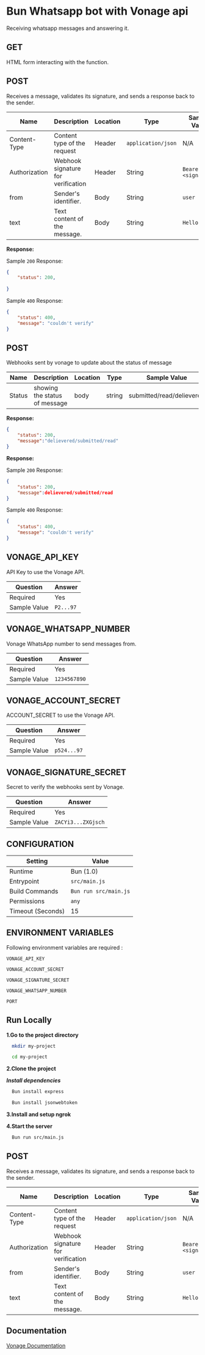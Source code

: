# Bun Whatsapp bot with Vonage api
Receiving whatsapp messages and answering it. 


## GET
HTML form interacting with the function.
## POST
Receives a message, validates its signature, and sends a response back to the sender.

| Name          | Description                        | Location | Type                | Sample Value         |
| ------------- | ---------------------------------- | -------- | ------------------- | -------------------- |
| Content-Type  | Content type of the request        | Header   | `application/json ` | N/A                  |
| Authorization | Webhook signature for verification | Header   | String              | `Bearer <signature>` |
| from          | Sender's identifier.               | Body     | String              | `user`              |
| text          | Text content of the message.       | Body     | String              | `Hello World`             |



**Response:**


Sample `200` Response:

```json
{
    "status": 200,
    
}
```

Sample `400` Response:

```json
{
    "status": 400,
    "message": "couldn't verify"
}
```

## POST

Webhooks sent by vonage to update about the status of message

| Name          | Description                        | Location | Type                | Sample Value         |
| ------------- | ---------------------------------- | -------- | ------------------- | -------------------- |
| Status  | showing the status of message    | body  | string| submitted/read/delievered          |



**Response:**


```json
{
    "status": 200,
    "message":"delievered/submitted/read"
}
```

**Response:**


Sample `200` Response:

```json
{
    "status": 200,
    "message":delievered/submitted/read
}
```

Sample `400` Response:

```json
{
    "status": 400,
    "message": "couldn't verify"
}
```

## VONAGE_API_KEY

API Key to use the Vonage API.

| Question      | Answer                                                                                                                   |
| ------------- | ------------------------------------------------------------------------------------------------------------------------ |
| Required      | Yes                                                                                                                      |
| Sample Value  | `P2...97`                                                                                                                |

## VONAGE_WHATSAPP_NUMBER

Vonage WhatsApp number to send messages from.

| Question      | Answer                                                                                                                        |
| ------------- | ----------------------------------------------------------------------------------------------------------------------------- |
| Required      | Yes                                                                                                                           |
| Sample Value  | `1234567890`                                                                                                                 



## VONAGE_ACCOUNT_SECRET

ACCOUNT_SECRET to use the Vonage API.

| Question      | Answer                                                                                                                   |
| ------------- | ------------------------------------------------------------------------------------------------------------------------ |
| Required      | Yes                                                                                                                      |
| Sample Value  | `p524...97`                                                                                                                |

## VONAGE_SIGNATURE_SECRET

Secret to verify the webhooks sent by Vonage.

| Question      | Answer                                                                                                         |
| ------------- | -------------------------------------------------------------------------------------------------------------- |
| Required      | Yes                                                                                                            |
| Sample Value  | `ZACYi3...ZXGjsch`                                                                                                |

## CONFIGURATION


| Setting           | Value                    |
| ----------------- | ------------------------ |
| Runtime           | Bun (1.0)              |
| Entrypoint        | `src/main.js`            |
| Build Commands    | `Bun run src/main.js` |
| Permissions       | `any`                    |
| Timeout (Seconds) | 15                       |


## ENVIRONMENT VARIABLES

Following environment variables are required :

`VONAGE_API_KEY`

`VONAGE_ACCOUNT_SECRET`

`VONAGE_SIGNATURE_SECRET`

`VONAGE_WHATSAPP_NUMBER`

`PORT`
## Run Locally





**1.Go to the project directory**
```bash
  mkdir my-project
```

```bash
  cd my-project
```
**2.Clone the project**

***Install dependencies***




```bash
  Bun install express
```

```bash
  Bun install jsonwebtoken
```

**3.Install and setup ngrok**

**4.Start the server**

```bash
  Bun run src/main.js
```


## POST
Receives a message, validates its signature, and sends a response back to the sender.

| Name          | Description                        | Location | Type                | Sample Value         |
| ------------- | ---------------------------------- | -------- | ------------------- | -------------------- |
| Content-Type  | Content type of the request        | Header   | `application/json ` | N/A                  |
| Authorization | Webhook signature for verification | Header   | String              | `Bearer <signature>` |
| from          | Sender's identifier.               | Body     | String              | `user`              |
| text          | Text content of the message.       | Body     | String              | `Hello World`             |


## Documentation

[Vonage Documentation ](https://developer.vonage.com/en/documentation)

